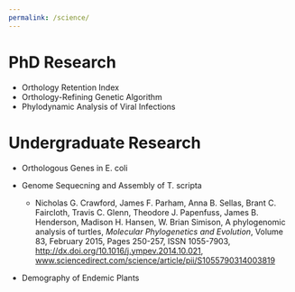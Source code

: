 ```yaml
---
permalink: /science/
---
```

# PhD Research

* Orthology Retention Index
* Orthology-Refining Genetic Algorithm
* Phylodynamic Analysis of Viral Infections

# Undergraduate Research

* Orthologous Genes in E. coli
* Genome Sequecning and Assembly of T. scripta
  * Nicholas G. Crawford, James F. Parham, Anna B. Sellas, Brant C. Faircloth, Travis C. Glenn, Theodore J.
Papenfuss, James B. Henderson, Madison H. Hansen, W. Brian Simison, A phylogenomic analysis of turtles,
_Molecular Phylogenetics and Evolution_, Volume 83, February 2015, Pages 250-257, ISSN 1055-7903,
http://dx.doi.org/10.1016/j.ympev.2014.10.021, www.sciencedirect.com/science/article/pii/S1055790314003819

* Demography of Endemic Plants
